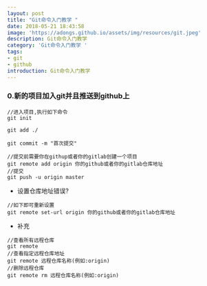 ```yaml
---
layout: post
title: "Git命令入门教学 "
date: 2018-05-21 18:43:58
image: 'https://adongs.github.io/assets/img/resources/git.jpeg'
description: Git命令入门教学 
category: 'Git命令入门教学 '
tags:
- git
- github
introduction: Git命令入门教学            
---
```


### 0.新的项目加入git并且推送到github上

```shell
//进入项目,执行如下命令
git init

git add ./

git commit -m "首次提交"

//提交前需要你在githup或者你的gitlab创建一个项目
git remote add origin 你的github或者你的gitlab仓库地址 
//提交
git push -u origin master

```
- 设置仓库地址错误?

```shell
//如下即可重新设置
git remote set-url origin 你的github或者你的gitlab仓库地址 

```
- 补充

```shell
//查看所有远程仓库
git remote 
//查看指定远程仓库地址
git remote 远程仓库名称(例如:origin)
//删除远程仓库
git remote rm 远程仓库名称(例如:origin)
```


